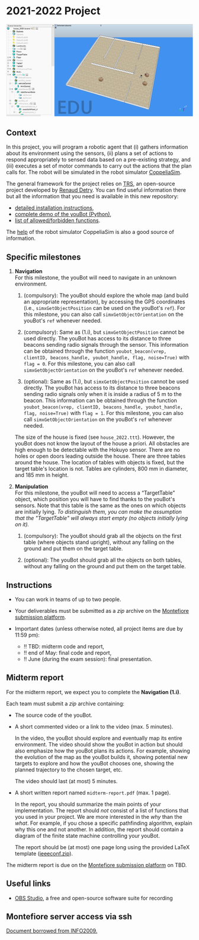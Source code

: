 # 2021-2022 Project

![house](img/house.png)

## Context

In this project, you will program a robotic agent that (i) gathers information about its environment using the sensors, (ii) plans a set of actions to respond appropriately to sensed data based on a pre-existing strategy, and (iii) executes a set of motor commands to carry out the actions that the plan calls for. The robot will be simulated in the robot simulator [CoppeliaSim](https://www.coppeliarobotics.com/).

The general framework for the project relies on [TRS](http://ulgrobotics.github.io/trs/), an open-source project developed by [Renaud Detry](http://renaud-detry.net/). You can find useful information there but all the information that you need is available in this new repository:
*   [detailed installation instructions](https://github.com/nvecoven/INFO0948-2/tree/main/Setup),
*   [complete demo of the youBot (Python)](https://github.com/nvecoven/INFO0948-2/tree/main/Setup/Python/Youbot),
*   [list of allowed/forbidden functions](https://github.com/nvecoven/INFO0948-2/tree/main/Setup/CoppeliaSim).

The [help](https://www.coppeliarobotics.com/helpFiles/) of the robot simulator CoppeliaSim is also a good source of information.

## Specific milestones

1. **Navigation**  
    For this milestone, the youBot will need to navigate in an unknown environment.

    <!-- you should build a custom controller for the youBot, which should use its holonomic properties. In particular, _we do not allow the use of pure pursuit controller controllerPurePursuit from Matlab's Robotics System Toolbox._ -->

    1. (compulsory): The youBot should explore the whole map (and build an appropriate representation), by accessing the GPS coordinates (i.e., `simxGetObjectPosition` can be used on the youBot's `ref`). For this milestone, you can also call `simxGetObjectOrientation` on the youBot's `ref` whenever needed.

    2. (compulsory): Same as (1.i), but `simxGetObjectPosition` cannot be used directly. The youBot has access to its distance to three beacons sending radio signals through the sensor. This information can be obtained through the function `youbot_beacon(vrep, clientID, beacons_handle, youbot_handle, flag, noise=True)` with `flag = 0`. For this milestone, you can also call `simxGetObjectOrientation` on the youBot's `ref` whenever needed.    

    3. (optional): Same as (1.i), but `simxGetObjectPosition` cannot be used directly. The youBot has access to its distance to three beacons sending radio signals only when it is inside a radius of 5 m to the beacon. This information can be obtained through the function `youbot_beacon(vrep, clientID, beacons_handle, youbot_handle, flag, noise=True)` with `flag = 1`. For this milestone, you can also call `simxGetObjectOrientation` on the youBot's `ref` whenever needed.

    The size of the house is fixed (see `house_2022.ttt`). However, the youBot does not know the layout of the house a priori. All obstacles are high enough to be detectable with the Hokuyo sensor. There are no holes or open doors leading outside the house. There are three tables around the house. The location of tables with objects is fixed, but the target table's location is not. Tables are cylinders, 800 mm in diameter, and 185 mm in height.


2. **Manipulation**  
    For this milestone, the youBot will need to access a “TargetTable” object, which position you will have to find thanks to the youBot's sensors. Note that this table is the same as the ones on which objects are initially lying. _To distinguish them, you can make the assumption that the "TargetTable" will always start empty (no objects initially lying on it)._

    1. (compulsory): The youBot should grab all the objects on the first table (where objects stand upright), without any falling on the ground and put them on the target table.

    2. (optional): The youBot should grab all the objects on both tables, without any falling on the ground and put them on the target table.

## Instructions

* You can work in teams of up to two people.

* Your deliverables must be submitted as a _zip_ archive on the [Montefiore submission platform](https://submit.montefiore.ulg.ac.be/).

* Important dates (unless otherwise noted, all project items are due by 11:59 pm):

    * :bangbang: TBD: midterm code and report,
    * :bangbang: end of May: final code and report,
    * :bangbang: June (during the exam session): final presentation.


## Midterm report

For the midterm report, we expect you to complete the **Navigation (1.i)**.

Each team must submit a _zip_ archive containing:

*   The source code of the youBot.

*   A short commented video or a link to the video (max. 5 minutes).

    In the video, the youBot should explore and eventually map its entire environment. The video should show the youBot in action but should also emphasize how the youBot plans its actions. For example, showing the evolution of the map as the youBot builds it, showing potential new targets to explore and how the youBot chooses one, showing the planned trajectory to the chosen target, etc.

    The video should last (at most) 5 minutes.

*   A short written report named `midterm-report.pdf` (max. 1 page).

    In the report, you should summarize the main points of your implementation. The report should _not_ consist of a list of functions that you used in your project. We are more interested in the _why_ than the _what_. For example, if you chose a specific pathfinding algorithm, explain why this one and not another. In addition, the report should contain a diagram of the finite state machine controlling your youBot.

    The report should be (at most) one page long using the provided LaTeX template ([ieeeconf.zip](docs/ieeeconf.zip)).


The midterm report is due on the [Montefiore submission platform](https://submit.montefiore.ulg.ac.be/) on TBD.

## Useful links

<!-- *   [Robotics System Toolbox](https://www.mathworks.com/products/robotics.html), by MathWorks
*   [Robotics Toolbox for MATLAB](https://petercorke.com/toolboxes/robotics-toolbox/), by Peter Corke -->
*   [OBS Studio](https://obsproject.com/), a free and open-source software suite for recording

## Montefiore server access via ssh

[Document borrowed from INFO2009.](docs/devoirs-ssh.pdf)

